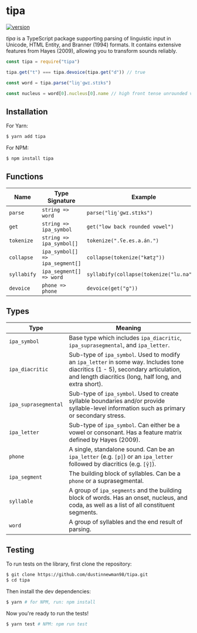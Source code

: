 # tipa
[![version](https://img.shields.io/npm/v/tipa.svg)](https://www.npmjs.org/package/tipa)

*tipa* is a TypeScript package supporting parsing of linguistic input in Unicode, HTML Entity, and Branner (1994) formats. It contains extensive features from Hayes (2009), allowing you to transform sounds reliably.


```js
const tipa = require("tipa")

tipa.get("t") === tipa.devoice(tipa.get("d")) // true

const word = tipa.parse("liŋˈɡwɪ.stɪks")

const nucleus = word[0].nucleus[0].name // high front tense unrounded vowel
```

## Installation

For Yarn:

```bash
$ yarn add tipa
```

For NPM:

```bash
$ npm install tipa
```

## Functions

| Name                   | Type Signature                   | Example
| ------                 | -------                          | -------
| `parse`                | `string => word`                 | `parse("liŋˈɡwɪ.stɪks")`
| `get`                  | `string => ipa_symbol`           | `get("low back rounded vowel")`
| `tokenize`             | `string => ipa_symbol[]`         | `tokenize(".ʕe.es.a.án.")`
| `collapse`             | `ipa_symbol[] => ipa_segment[]`  | `collapse(tokenize("kætz̥"))`
| `syllabify`            | `ipa_segment[] => word`          | `syllabify(collapse(tokenize("lu.nə")))`
| `devoice`              | `phone => phone`                 | `devoice(get("g"))`

## Types

| Type                        | Meaning
| ------                      | -------
| `ipa_symbol`                | Base type which includes `ipa_diacritic`, `ipa_suprasegmental`, and `ipa_letter`.
| `ipa_diacritic`             | Sub-type of `ipa_symbol`. Used to modify an `ipa_letter` in some way. Includes tone diacritics (1 - 5), secondary articulation, and length diacritics (long, half long, and extra short).
| `ipa_suprasegmental`        | Sub-type of `ipa_symbol`. Used to create syllable boundaries and/or provide syllable-level information such as primary or secondary stress.
| `ipa_letter`                | Sub-type of `ipa_symbol`. Can either be a vowel or consonant. Has a feature matrix defined by Hayes (2009).
| `phone`                     | A single, standalone sound. Can be an `ipa_letter` (e.g. `[p]`) or an `ipa_letter` followed by diacritics (e.g. `[v̥̄]`).
| `ipa_segment`               | The building block of syllables. Can be a `phone` or a suprasegmental.
| `syllable`                  | A group of `ipa_segments` and the building block of words. Has an onset, nucleus, and coda, as well as a list of all constituent segments.
| `word`                      | A group of syllables and the end result of parsing.

## Testing

To run tests on the library, first clone the repository:

```bash
$ git clone https://github.com/dustinnewman98/tipa.git
$ cd tipa
```

Then install the dev dependencies:

```bash
$ yarn # for NPM, run: npm install
```

Now you're ready to run the tests!

```bash
$ yarn test # NPM: npm run test
```